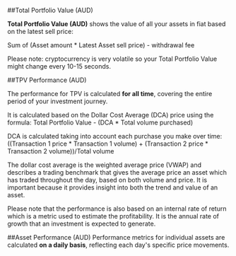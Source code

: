 ##Total Portfolio Value (AUD)


**Total Portfolio Value (AUD)** shows the value of all your assets in fiat based on the latest sell price:

Sum of (Asset amount * Latest Asset sell price) - withdrawal fee

Please note: cryptocurrency is very volatile so your Total Portfolio Value might change every 10-15 seconds.


##TPV Performance (AUD)


The performance for TPV is calculated **for all time**, covering the entire period of your investment journey.

It is calculated based on the Dollar Cost Average (DCA) price using the formula:
Total Portfolio Value - (DCA * Total volume purchased)

DCA is calculated taking into account each purchase you make over time:
((Transaction 1 price * Transaction 1 volume) + (Transaction 2
price * Transaction 2 volume))/Total volume

The dollar cost average is the weighted average price (VWAP) and describes a trading benchmark that gives the average price an asset which has traded throughout the day, based on both volume and price. It is important because it provides insight into both the trend and value of an asset.

Please note that the performance is also based on an internal rate of return which is a metric used to estimate the profitability. It is the annual rate of growth that an investment is expected to generate.

##Asset Performance (AUD)
Performance metrics for individual assets are calculated **on a daily basis**, reflecting each day's specific price movements.
